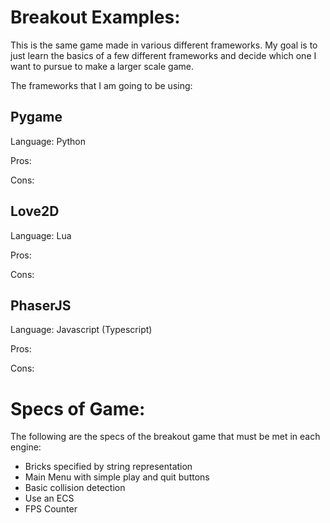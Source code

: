 # Breakout Examples:
This is the same game made in various different frameworks. My goal is to just learn the basics of a few different frameworks and decide which one I want to pursue to make a larger scale game. 

The frameworks that I am going to be using:

## Pygame

Language: Python

Pros:

Cons:

## Love2D

Language: Lua

Pros:

Cons:

## PhaserJS

Language: Javascript (Typescript)

Pros:

Cons:

# Specs of Game:

The following are the specs of the breakout game that must be met in each engine:

- Bricks specified by string representation
- Main Menu with simple play and quit buttons
- Basic collision detection
- Use an ECS
- FPS Counter